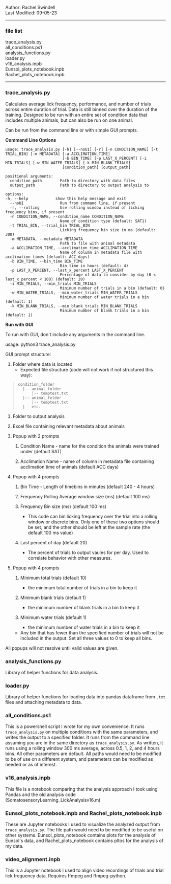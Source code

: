 Author: Rachel Swindell  
Last Modified: 09-05-23  

***

### **file list**
 
trace_analysis.py  
all_conditions.ps1  
analysis_functions.py  
loader.py  
v16_analysis.inpb  
Eunsol_plots_notebook.inpb  
Rachel_plots_notebook.inpb  

***


### **trace_analysis.py**

Calculates average lick frequency, performance, and number of trials across entire duration of trial. Data is still binned over the duration of the training.
Designed to be run with an entire set of condition data that includes multiple animals, but can also be run on one animal. 

Can be run from the command line or with simple GUI prompts.

**Command Line Options**

```
usage: trace_analysis.py [-h] [--noUI] [-r] [-n CONDITION_NAME] [-t TRIAL_BIN] [-m METADATA] [-a ACCLIMATION_TIME]  
                         [-b BIN_TIME] [-p LAST_X_PERCENT] [-i MIN_TRIALS] [-w MIN_WATER_TRIALS] [-k MIN_BLANK_TRIALS]  
                         [condition_path] [output_path]  

positional arguments:  
  condition_path        Path to directory with data files  
  output_path           Path to directory to output analysis to  

options:  
-h, --help            show this help message and exit  
  --noUI                Run from command line, if present  
  -r, --rolling         Use rolling window instead of licking frequency bins, if present  
  -n CONDITION_NAME, --condition_name CONDITION_NAME  
                        Name of condition type (default: SAT1)  
  -t TRIAL_BIN, --trial_bin TRIAL_BIN  
                        Licking frequency bin size in ms (default: 300)  
  -m METADATA, --metadata METADATA  
                        Path to file with animal metadata  
  -a ACCLIMATION_TIME, --acclimation_time ACCLIMATION_TIME  
                        Name of column in metadata file with acclimation times (default: ACC days)  
  -b BIN_TIME, --bin_time BIN_TIME  
                        Bin time in hours (default: 4)  
  -p LAST_X_PERCENT, --last_x_percent LAST_X_PERCENT  
                        Percentage of data to consider by day (0 < last_x_percent < 100) (default: 20)  
  -i MIN_TRIALS, --min_trials MIN_TRIALS  
                        Minimum number of trials in a bin (default: 0)  
  -w MIN_WATER_TRIALS, --min_water_trials MIN_WATER_TRIALS  
                        Minimum number of water trials in a bin (default: 1)  
  -k MIN_BLANK_TRIALS, --min_blank_trials MIN_BLANK_TRIALS  
                        Minimum number of blank trials in a bin (default: 1)
```

**Run with GUI**

To run with GUI, don't include any arguments in the command line.

usage: python3 trace_analysis.py

GUI prompt structure:

1. Folder where data is located
	- Expected file structure (code will not work if not structured this way):

  >  ```
  >  condition_folder
  >    |-- animal_folder
  >        |-- temptest.txt
  >    |-- animal_folder
  >        |-- temptest.txt
  >    |-- etc.
  >  ```

1. Folder to output analysis

1. Excel file containing relevant metadata about animals

1. Popup with 2 prompts
	1. Condition Name - name for the condition the animals were trained under (default SAT)
	
	1. Acclimation Name - name of column in metadata file containing acclimation time of animals (default ACC days)
	
1. Popup with 4 prompts
	1. Bin Time - Length of timebins in minutes (default 240 - 4 hours)
	
	1. Frequency Rolling Average window size (ms) (default 100 ms)
	
	1. Frequency Bin size (ms) (default 100 ms)
		- This code can bin licking frequency over the trial into a rolling window or discrete bins. Only one of these two options should be set, and the other should be left at the sample rate (the default 100 ms value)
		
	1. Last percent of day (default 20)
		- The percent of trials to output vaules for per day. Used to correlate behavior with other measures.
		
1. Popup with 4 prompts
	1. Minimum total trials (default 10)
		- the minimum total number of trials in a bin to keep it
	
	1. Minimum blank trials (default 1)
		- the minimum number of blank trials in a bin to keep it
		
	1. Minimum water trials (default 1)
		- the minimum number of water trials in a bin to keep it
	
	- Any bin that has fewer than the specified number of trials will not be included in the output. Set all three values to 0 to keep all bins.
	
All popups will not resolve until valid values are given.
	
### **analysis_functions.py**

Library of helper functions for data analysis.

### **loader.py**

Library of helper functions for loading data into pandas dataframe from `.txt` files and attaching metadata to data.

### **all_conditions.ps1**

This is a powershell script I wrote for my own convenience. It runs `trace_analysis.py` on multiple conditions with the same parameters, and writes the output to a specified folder.
It runs from the command line assuming you are in  the same directory as `trace_analysis.py`. As written, it runs using a rolling window 300 ms average, across 0.5, 1, 2, and 4 hours bins.
All other parameters are default. All paths would need to be modified to be of use on a different system, and parameters can be modified as needed or as of interest.

### **v16_analysis.inpb**

This file is a notebook comparing that the analysis approach I took using Pandas and the old analysis code (SomatosensoryLearning_LickAnalysisv16.m)

### **Eunsol_plots_notebook.inpb and Rachel_plots_notebook.inpb**

These are Jupyter notebooks I used to visualize the analyzed output from `trace_analysis.py`. The file path would need to be modified to be useful on other systems. 
Eunsol_plots_notebook contains plots for the analysis of Eunsol's data, and Rachel_plots_notebook contains pltos for the analysis of my data.

### **video_alignment.inpb**

This is a Jupyter notebook I used to align video recordings of trials and trial lick frequency data. Requires ffmpeg and ffmpeg-python.